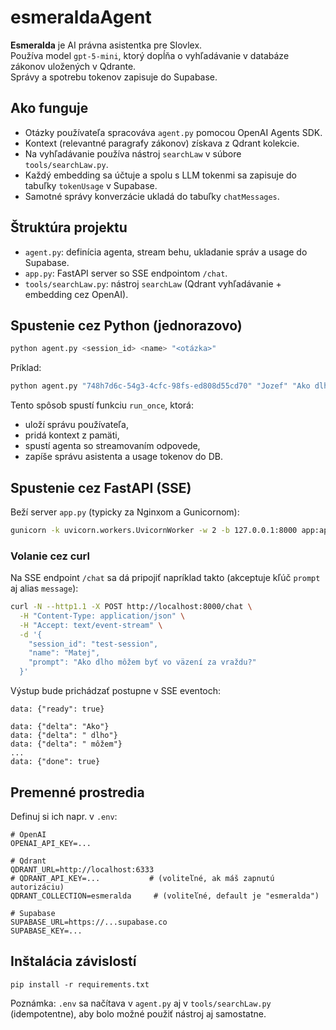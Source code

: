 # esmeraldaAgent
**Esmeralda** je AI právna asistentka pre Slovlex.  
Používa model `gpt-5-mini`, ktorý dopĺňa o vyhľadávanie v databáze zákonov uložených v Qdrante.  
Správy a spotrebu tokenov zapisuje do Supabase.
## Ako funguje
- Otázky používateľa spracováva `agent.py` pomocou OpenAI Agents SDK.
- Kontext (relevantné paragrafy zákonov) získava z Qdrant kolekcie.
- Na vyhľadávanie používa nástroj `searchLaw` v súbore `tools/searchLaw.py`.
- Každý embedding sa účtuje a spolu s LLM tokenmi sa zapisuje do tabuľky `tokenUsage` v Supabase.
- Samotné správy konverzácie ukladá do tabuľky `chatMessages`.

## Štruktúra projektu

- `agent.py`: definícia agenta, stream behu, ukladanie správ a usage do Supabase.
- `app.py`: FastAPI server so SSE endpointom `/chat`.
- `tools/searchLaw.py`: nástroj `searchLaw` (Qdrant vyhľadávanie + embedding cez OpenAI).
## Spustenie cez Python (jednorazovo)

```bash
python agent.py <session_id> <name> "<otázka>"
```

Príklad:
```bash
python agent.py "748h7d6c-54g3-4cfc-98fs-ed808d55cd70" "Jozef" "Ako dlho môžem byť vo väzení za vraždu?"
```

Tento spôsob spustí funkciu `run_once`, ktorá:
- uloží správu používateľa,
- pridá kontext z pamäti,
- spustí agenta so streamovaním odpovede,
- zapíše správu asistenta a usage tokenov do DB.

## Spustenie cez FastAPI (SSE)

Beží server `app.py` (typicky za Nginxom a Gunicornom):

```bash
gunicorn -k uvicorn.workers.UvicornWorker -w 2 -b 127.0.0.1:8000 app:app
```

### Volanie cez curl

Na SSE endpoint `/chat` sa dá pripojiť napríklad takto (akceptuje kľúč `prompt` aj alias `message`):

```bash
curl -N --http1.1 -X POST http://localhost:8000/chat \
  -H "Content-Type: application/json" \
  -H "Accept: text/event-stream" \
  -d '{
    "session_id": "test-session",
    "name": "Matej",
    "prompt": "Ako dlho môžem byť vo väzení za vraždu?"
  }'
```

Výstup bude prichádzať postupne v SSE eventoch:

```
data: {"ready": true}

data: {"delta": "Ako"}
data: {"delta": " dlho"}
data: {"delta": " môžem"}
...
data: {"done": true}
```

## Premenné prostredia

Definuj si ich napr. v `.env`:

```
# OpenAI
OPENAI_API_KEY=...

# Qdrant
QDRANT_URL=http://localhost:6333
# QDRANT_API_KEY=...           # (voliteľné, ak máš zapnutú autorizáciu)
QDRANT_COLLECTION=esmeralda     # (voliteľné, default je "esmeralda")

# Supabase
SUPABASE_URL=https://...supabase.co
SUPABASE_KEY=...
```

## Inštalácia závislostí

```
pip install -r requirements.txt
```

Poznámka: `.env` sa načítava v `agent.py` aj v `tools/searchLaw.py` (idempotentne), aby bolo možné použiť nástroj aj samostatne.
